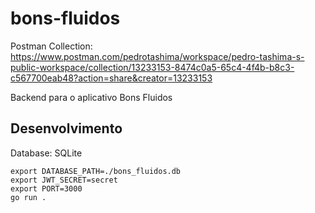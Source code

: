 # bons-fluidos

Postman Collection: https://www.postman.com/pedrotashima/workspace/pedro-tashima-s-public-workspace/collection/13233153-8474c0a5-65c4-4f4b-b8c3-c567700eab48?action=share&creator=13233153

Backend para o aplicativo Bons Fluidos

## Desenvolvimento

Database: SQLite

```
export DATABASE_PATH=./bons_fluidos.db
export JWT_SECRET=secret
export PORT=3000
go run .
```
